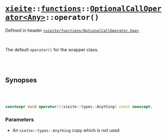 # [`xieite`](../../../README.md)`::`[`functions`](../../../docs/functions.md)`::`[`OptionalCallOperator<Any>`](../../../docs/functions/OptionalCallOperator.md)`::operator()`
Defined in header [`<xieite/functions/OptionalCallOperator.hpp>`](../../../include/xieite/functions/OptionalCallOperator.hpp)

<br/>

The default `operator()` for the wrapper class.

<br/><br/>

## Synopses

<br/><br/>

```cpp
constexpr void operator()(xieite::types::Anything) const noexcept;
```
### Parameters
- An `xieite::types::Anything` copy which is not used
